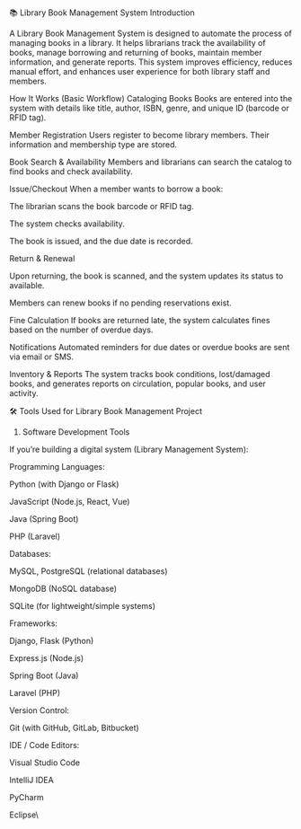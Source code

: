 📚 Library Book Management System
Introduction

A Library Book Management System is designed to automate the process of managing books in a library. It helps librarians track the availability of books, manage borrowing and returning of books, maintain member information, and generate reports. This system improves efficiency, reduces manual effort, and enhances user experience for both library staff and members.

How It Works (Basic Workflow)
Cataloging Books
Books are entered into the system with details like title, author, ISBN, genre, and unique ID (barcode or RFID tag).

Member Registration
Users register to become library members. Their information and membership type are stored.

Book Search & Availability
Members and librarians can search the catalog to find books and check availability.

Issue/Checkout
When a member wants to borrow a book:

The librarian scans the book barcode or RFID tag.

The system checks availability.

The book is issued, and the due date is recorded.

Return & Renewal

Upon returning, the book is scanned, and the system updates its status to available.

Members can renew books if no pending reservations exist.

Fine Calculation
If books are returned late, the system calculates fines based on the number of overdue days.

Notifications
Automated reminders for due dates or overdue books are sent via email or SMS.

Inventory & Reports
The system tracks book conditions, lost/damaged books, and generates reports on circulation, popular books, and user activity.


🛠 Tools Used for Library Book Management Project
1. Software Development Tools

If you’re building a digital system (Library Management System):

Programming Languages:

Python (with Django or Flask)

JavaScript (Node.js, React, Vue)

Java (Spring Boot)

PHP (Laravel)

Databases:

MySQL, PostgreSQL (relational databases)

MongoDB (NoSQL database)

SQLite (for lightweight/simple systems)

Frameworks:

Django, Flask (Python)

Express.js (Node.js)

Spring Boot (Java)

Laravel (PHP)

Version Control:

Git (with GitHub, GitLab, Bitbucket)

IDE / Code Editors:

Visual Studio Code

IntelliJ IDEA

PyCharm

Eclipse\
